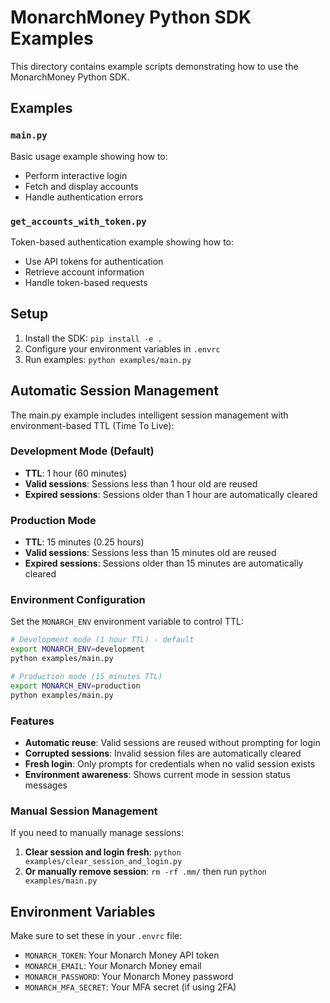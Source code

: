 # MonarchMoney Python SDK Examples

This directory contains example scripts demonstrating how to use the MonarchMoney Python SDK.

## Examples

### `main.py`
Basic usage example showing how to:
- Perform interactive login
- Fetch and display accounts
- Handle authentication errors

### `get_accounts_with_token.py`
Token-based authentication example showing how to:
- Use API tokens for authentication
- Retrieve account information
- Handle token-based requests

## Setup

1. Install the SDK: `pip install -e .`
2. Configure your environment variables in `.envrc`
3. Run examples: `python examples/main.py`

## Automatic Session Management

The main.py example includes intelligent session management with environment-based TTL (Time To Live):

### Development Mode (Default)
- **TTL**: 1 hour (60 minutes)
- **Valid sessions**: Sessions less than 1 hour old are reused
- **Expired sessions**: Sessions older than 1 hour are automatically cleared

### Production Mode
- **TTL**: 15 minutes (0.25 hours)
- **Valid sessions**: Sessions less than 15 minutes old are reused
- **Expired sessions**: Sessions older than 15 minutes are automatically cleared

### Environment Configuration
Set the `MONARCH_ENV` environment variable to control TTL:
```bash
# Development mode (1 hour TTL) - default
export MONARCH_ENV=development
python examples/main.py

# Production mode (15 minutes TTL)
export MONARCH_ENV=production
python examples/main.py
```

### Features
- **Automatic reuse**: Valid sessions are reused without prompting for login
- **Corrupted sessions**: Invalid session files are automatically cleared
- **Fresh login**: Only prompts for credentials when no valid session exists
- **Environment awareness**: Shows current mode in session status messages

### Manual Session Management

If you need to manually manage sessions:

1. **Clear session and login fresh**: `python examples/clear_session_and_login.py`
2. **Or manually remove session**: `rm -rf .mm/` then run `python examples/main.py`

## Environment Variables

Make sure to set these in your `.envrc` file:
- `MONARCH_TOKEN`: Your Monarch Money API token
- `MONARCH_EMAIL`: Your Monarch Money email
- `MONARCH_PASSWORD`: Your Monarch Money password
- `MONARCH_MFA_SECRET`: Your MFA secret (if using 2FA)
